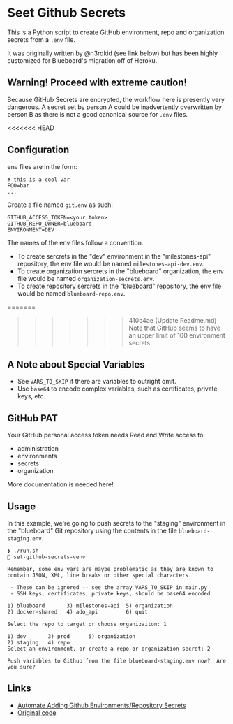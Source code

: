 # Seet Github Secrets

This is a Python script to create GitHub environment, repo and organization secrets from a `.env` file.

It was originally written by @n3rdkid (see link below) but has been highly customized for Blueboard's migration off of Heroku.

## Warning!  Proceed with extreme caution!

Because GitHub Secrets are encrypted, the workflow here is presently very dangerous.  A secret set by person A could be inadvertently overwritten by person B as there is not a good canonical source for `.env` files.

<<<<<<< HEAD
## Configuration

env files are in the form:
```
# this is a cool var
FOO=bar
...
```

Create a file named `git.env` as such:
```
GITHUB_ACCESS_TOKEN=<your token>
GITHUB_REPO_OWNER=blueboard
ENVIRONMENT=DEV
```

The names of the env files follow a convention.

- To create sercrets in the "dev" environment in the "milestones-api" repository, the env file would be named `milestones-api-dev.env`.
- To create organization sercrets in the "blueboard" organization, the env file would be named `organization-secrets.env`.
- To create repository sercrets in the "blueboard" repository, the env file would be named `blueboard-repo.env`.

=======
>>>>>>> 410c4ae (Update Readme.md)
Note that GitHub seems to have an upper limit of 100 environment secrets.

## A Note about Special Variables

- See `VARS_TO_SKIP` if there are variables to outright omit.
- Use `base64` to encode complex variables, such as certificates, private keys, etc.

## GitHub PAT

Your GitHub personal access token needs Read and Write access to:

- administration
- environments
- secrets
- organization

More documentation is needed here!

## Usage

In this example, we're going to push secrets to the "staging" environment in the "blueboard" Git repository using the contents in the file `blueboard-staging.env`.

```
❯ ./run.sh                                                                                                                                                                                                                              set-github-secrets-venv

Remember, some env vars are maybe problematic as they are known to contain JSON, XML, line breaks or other special characters

 - These can be ignored -- see the array VARS_TO_SKIP in main.py
 - SSH keys, certificates, private keys, should be base64 encoded

1) blueboard	   3) milestones-api  5) organization
2) docker-shared   4) ado_api	      6) quit

Select the repo to target or choose organizaiton: 1

1) dev		 3) prod	  5) organization
2) staging	 4) repo
Select an environment, or create a repo or organization secret: 2

Push variables to Github from the file blueboard-staging.env now?  Are you sure?
```

## Links

- [Automate Adding Github Environments/Repository Secrets](https://articles.wesionary.team/automate-adding-github-environments-repository-secrets-64de7d1235e7)
- [Original code](https://github.com/n3rdkid/medium-github-secrets/)

